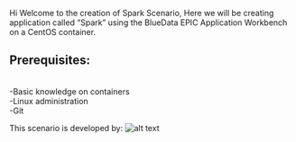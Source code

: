Hi Welcome to the creation of Spark Scenario,
Here we will be creating application called “Spark” using the BlueData EPIC Application Workbench on a CentOS container.

## Prerequisites:
<br>-Basic knowledge on containers
<br>-Linux administration
<br>-Git

This scenario is developed by:
![alt text](https://theme.zdassets.com/theme_assets/893901/efec4daa46587b7cd2570cb01596b53d4863cdb1.jpg)
